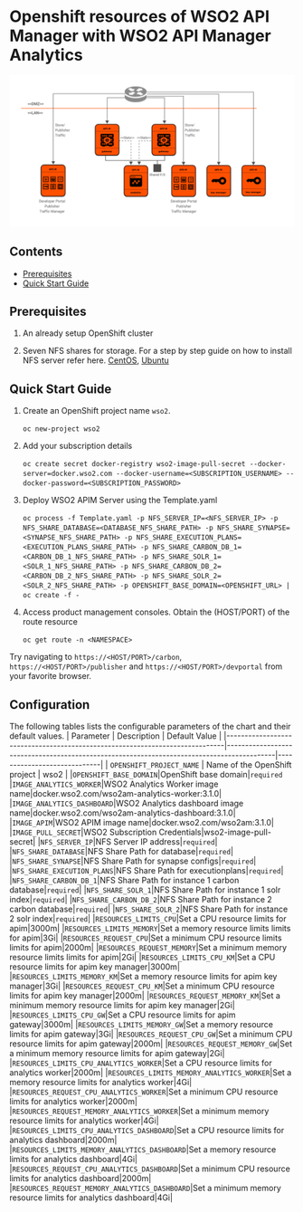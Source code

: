 # Openshift resources of WSO2 API Manager with WSO2 API Manager Analytics

![WSO2 API Manager pattern 2 deployment](pattern-2.png)

## Contents

* [Prerequisites](#prerequisites)
* [Quick Start Guide](#quick-start-guide)

## Prerequisites

1. An already setup OpenShift cluster

2. Seven NFS shares for storage. For a step by step guide on how to install NFS server refer here. [CentOS](https://www.server-world.info/en/note?os=CentOS_7&p=nfs&f=1), [Ubuntu](https://www.server-world.info/en/note?os=Ubuntu_18.04&p=nfs&f=1)

## Quick Start Guide

1. Create an OpenShift project name `wso2`.

	`oc new-project wso2`

2. Add your subscription details

	`oc create secret docker-registry wso2-image-pull-secret --docker-server=docker.wso2.com --docker-username=<SUBSCRIPTION_USERNAME> --docker-password=<SUBSCRIPTION_PASSWORD>`

3. Deploy WSO2 APIM Server using the Template.yaml

	`oc process -f Template.yaml -p NFS_SERVER_IP=<NFS_SERVER_IP> -p NFS_SHARE_DATABASE=<DATABASE_NFS_SHARE_PATH> -p NFS_SHARE_SYNAPSE=<SYNAPSE_NFS_SHARE_PATH> -p NFS_SHARE_EXECUTION_PLANS=<EXECUTION_PLANS_SHARE_PATH> -p NFS_SHARE_CARBON_DB_1=<CARBON_DB_1_NFS_SHARE_PATH> -p NFS_SHARE_SOLR_1=<SOLR_1_NFS_SHARE_PATH> -p NFS_SHARE_CARBON_DB_2=<CARBON_DB_2_NFS_SHARE_PATH> -p NFS_SHARE_SOLR_2=<SOLR_2_NFS_SHARE_PATH> -p OPENSHIFT_BASE_DOMAIN=<OPENSHIFT_URL> | oc create -f -`

4. Access product management consoles. Obtain the (HOST/PORT) of the route resource

	`oc get route -n <NAMESPACE>`
	
Try navigating to `https://<HOST/PORT>/carbon`, `https://<HOST/PORT>/publisher` and `https://<HOST/PORT>/devportal` from your favorite browser.

## Configuration
The following tables lists the configurable parameters of the chart and their default values.
| Parameter                                                                   | Description                                                                               | Default Value               |
|-----------------------------------------------------------------------------|-------------------------------------------------------------------------------------------|-----------------------------|
| `OPENSHIFT_PROJECT_NAME`                                                | Name of the OpenShift project                                                           | wso2                          |
|`OPENSHIFT_BASE_DOMAIN`|OpenShift base domain|`required`
|`IMAGE_ANALYTICS_WORKER`|WSO2 Analytics Worker image name|docker.wso2.com/wso2am-analytics-worker:3.1.0|
|`IMAGE_ANALYTICS_DASHBOARD`|WSO2 Analytics dashboard image name|docker.wso2.com/wso2am-analytics-dashboard:3.1.0|
|`IMAGE_APIM`|WSO2 APIM image name|docker.wso2.com/wso2am:3.1.0|
|`IMAGE_PULL_SECRET`|WSO2 Subscription Credentials|wso2-image-pull-secret|
|`NFS_SERVER_IP`|NFS Server IP address|`required`|
|`NFS_SHARE_DATABASE`|NFS Share Path for database|`required`|
|`NFS_SHARE_SYNAPSE`|NFS Share Path for synapse configs|`required`|
|`NFS_SHARE_EXECUTION_PLANS`|NFS Share Path for executionplans|`required`|
|`NFS_SHARE_CARBON_DB_1`|NFS Share Path for instance 1 carbon database|`required`|
|`NFS_SHARE_SOLR_1`|NFS Share Path for instance 1 solr index|`required`|
|`NFS_SHARE_CARBON_DB_2`|NFS Share Path for instance 2 carbon database|`required`|
|`NFS_SHARE_SOLR_2`|NFS Share Path for instance 2 solr index|`required`|
|`RESOURCES_LIMITS_CPU`|Set a CPU resource limits for apim|3000m|
|`RESOURCES_LIMITS_MEMORY`|Set a memory resource limits limits for apim|3Gi|
|`RESOURCES_REQUEST_CPU`|Set a minimum CPU resource limits limits for apim|2000m|
|`RESOURCES_REQUEST_MEMORY`|Set a minimum memory resource limits limits for apim|2Gi|
|`RESOURCES_LIMITS_CPU_KM`|Set a CPU resource limits for apim key manager|3000m|
|`RESOURCES_LIMITS_MEMORY_KM`|Set a memory resource limits for apim key manager|3Gi|
|`RESOURCES_REQUEST_CPU_KM`|Set a minimum CPU resource limits for apim key manager|2000m|
|`RESOURCES_REQUEST_MEMORY_KM`|Set a minimum memory resource limits for apim key manager|2Gi|
|`RESOURCES_LIMITS_CPU_GW`|Set a CPU resource limits for apim gateway|3000m|
|`RESOURCES_LIMITS_MEMORY_GW`|Set a memory resource limits for apim gateway|3Gi|
|`RESOURCES_REQUEST_CPU_GW`|Set a minimum CPU resource limits for apim gateway|2000m|
|`RESOURCES_REQUEST_MEMORY_GW`|Set a minimum memory resource limits for apim gateway|2Gi|
|`RESOURCES_LIMITS_CPU_ANALYTICS_WORKER`|Set a CPU resource limits for analytics worker|2000m|
|`RESOURCES_LIMITS_MEMORY_ANALYTICS_WORKER`|Set a memory resource limits for analytics worker|4Gi|
|`RESOURCES_REQUEST_CPU_ANALYTICS_WORKER`|Set a minimum CPU resource limits for analytics worker|2000m|
|`RESOURCES_REQUEST_MEMORY_ANALYTICS_WORKER`|Set a minimum memory resource limits for analytics worker|4Gi|
|`RESOURCES_LIMITS_CPU_ANALYTICS_DASHBOARD`|Set a CPU resource limits for analytics dashboard|2000m|
|`RESOURCES_LIMITS_MEMORY_ANALYTICS_DASHBOARD`|Set a memory resource limits for analytics dashboard|4Gi|
|`RESOURCES_REQUEST_CPU_ANALYTICS_DASHBOARD`|Set a minimum CPU resource limits for analytics dashboard|2000m|
|`RESOURCES_REQUEST_MEMORY_ANALYTICS_DASHBOARD`|Set a minimum memory resource limits for analytics dashboard|4Gi|
